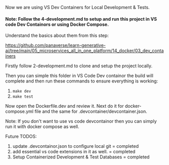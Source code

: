 Now we are using VS Dev Containers for Local Development & Tests.

#### Note: Follow the 4-development.md to setup and run this project in VS code Dev Containors or using Docker Compose.

Understand the basics about them from this step:

https://github.com/panaverse/learn-generative-ai/tree/main/05_microservices_all_in_one_platform/14_docker/03_dev_containers

Firstly follow 2-development.md to clone and setup the project locally.

Then you can simple this folder in VS Code Dev containor the build will complete and then run these commands to ensure everything is working:
1. `make dev`
2. `make test`

Now open the Dockerfile.dev and review it. Next do it for docker-compose.yml file and the same for .devcontainer/devcontainer.json.

Note: If you don't want to use vs code devcontainor then you can simply run it with docker compose as well.

Future TODOS:
1. update .devcontainor.json to configure local git = completed
2. add essential vs code extensions in it as well. = completed
3. Setup Containerized Development & Test Databases = completed
